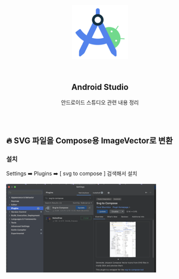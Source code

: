 <div align="center">
  <p>
    <img src="../README.assets/studio.png">
  </p>
  <br>
  <h2>Android Studio</h2>
  <p>안드로이드 스튜디오 관련 내용 정리</p>
  <br>
  <br>
</div>


## 🔥 SVG 파일을 Compose용 ImageVector로 변환

### 설치

Settings ➡️ Plugins ➡️ [ svg to compose ] 검색해서 설치

<img src="../README.assets/svg.png" alt="svg" align="left" width="80%" />
